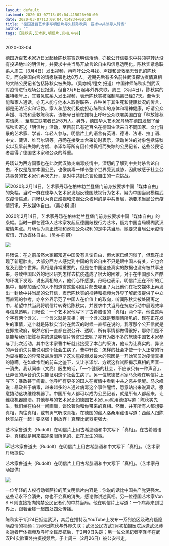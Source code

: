 ```yaml
---
layout: default
Lastmod: 2020-03-07T13:09:04.415026+00:00
date: 2020-03-07T13:09:04.414834+00:00
title: "德国近百艺术家写明信片寻失踪陈秋实　要求中共领导人转寄"
author: ""
tags: [陈秋实,艺术家,明信片,真相,中共]
---
```


2020-03-04

德国近百艺术家近日发起给陈秋实寄送明信活动，亦致公开信要求中共领导转达没有投递地址的明信片，并要求中共当局开放言论自由和信息透明化。陈秋实紧急联系人周三（3月4日）发出视频，再呼吁公众寻找、声援和营救毫无音讯的陈秋实。而向美国白宫的请愿联署也达8万人。近期先后有多名前往武汉探访疫情真相的大陆公民记者包括陈秋实被失踪。（吴亦桐/程文 报道）中国律师陈秋实到武汉对疫情进行现场公民报道，但自2月6日起与外界失联。周三（3月4日），陈秋实的推特帐号上，其紧急联系人发出视频，表示陈秋实被强制隔离已经27天。至今未能和家人通话，亦无人能与他本人取得联系，各种关于其生死和健康状况的传言，都是无法证实和证伪。家人和朋友们极度担心陈秋实的身体和精神健康，吁请公众声援、寻找和营救陈秋实。该帐号日前在推特上呼吁公众联署美国白宫「释放陈秋实请愿」，至周三联署者已近8万人。另外，德国华人艺术家丹旸在德国发起了给陈秋实寄送「明信片」活动，至目前已有近百名在德国生活来自不同国家、文化背景的艺术家、学者、年轻人参与，明信片上的语言有英语、德语、法语、拉丁语、中文、藏语、维吾尔语等。丹旸在接受本台采访时表示，活动关注的对象包括陈秋实以及早前失踪的方斌、李泽华等所有因传播真相而失踪的公民记者，这些公民记者赢得了德国艺术家和公众的尊重。

丹旸认为西方国家也在此次武汉肺炎病毒疫情中，深切的了解到中共封杀言论自由，不仅是危害本国公民，也像病毒一样令整个世界受到威胁，因此敏感于社会公共事务的艺术家们再次先行，是对中共封杀言论自由的一次挑战。

![2020年2月14日，艺术家丹旸在柏林勃兰登堡门前身披要求中国「媒体自由」的条幅。当时一群在德华人艺术家发起反德国歧视行为艺术，疑为中国当局模糊武汉疫情焦点。丹旸认为真正歧视和漠视公众权利的是中共当局，她要求当局公示疫情资讯，开放媒体自由。（吴亦桐 摄）](https://images.weserv.nl/?url=https%3A//www.rfa.org/cantonese/news/germany-postcard-03042020083539.html/germany-postcard2.jpg)

2020年2月14日，艺术家丹旸在柏林勃兰登堡门前身披要求中国「媒体自由」的条幅。当时一群在德华人艺术家发起反德国歧视行为艺术，疑为中国当局模糊武汉疫情焦点。丹旸认为真正歧视和漠视公众权利的是中共当局，她要求当局公示疫情资讯，开放媒体自由。（吴亦桐 摄）

 [![](https://images.weserv.nl/?url=https://images.weserv.nl/?url=/rfa_resources/graphics/icon-zoom.png)](/cantonese/news/germany-postcard-03042020083539.html/germany-postcard2.jpg?encoding=simplified) 

丹旸说：在之前虽然大家都知道中国没有言论自由，但大家已经习惯了，但现在出现了新冠肺炎，大部分西方人感觉到中国的言论自由不只是跟中国人有关，它也会危及到整个世界。真相是非常重要的，但是在中国这些真实的数据也没有被共享出来，导致中国以外的地区研究怎样去抗疫造成了很大的困难。对于在中国那么严酷的环境下发现、说出真相的人，他们心怀感激。丹旸也表示，明信片还在不断的汇集中，但参加活动的人不知道寄这些明信片邮去哪里？为此他们在社交媒体上再发出一封给中共当局的公开信，表示陈秋实的推特和视频为外界了解武汉提供了中立而直观的参考，亦令外界示范了中国人在价值上的取向，听闻陈秋实被处隔离之中，希望中共当局将明信片转寄给陈秋实，并要求中共当局在抗疫行动中展现效率与信息透明。丹旸说：一个艺术家他写下了古希腊语的「真相」两个字，他说这两个字有两个含义，一个含义就是真相；另一个含义就是我眼睛所见的、现在正在发生的事情，这个就是陈秋实当时在武汉的时候一直都在说的。我写那个公开信就是在揶揄政府，既然它们一直都在说公开、透明、所有事情都做得很好，那你们是不是能帮我们把陈秋实的这些明信片转寄过去呢？亦有为数不多的旅德中国艺术家参与了此次活动，其中艺术家曹中轩就此接受了本台的采访，他认为让真实的、异议的声音消失只能说明这个社会生病了。曹中轩说：怎样的社会才使一个人正常的行为显得那么的异常及最后消声？这次瘟疫爆发最大的原因是一开始官员对疫情真相的隐瞒。在如此惨烈的前车之鉴下，又让李泽华、方斌这样试图揭示真相的声音一一消失。我认同李（文亮）医生的话，「一个健康的社会，不应该只有一种声音」，让异议的声音消失只能证明这个社会生病了。另一位旅德艺术家马永峰在明信片上写下：暴政甚于病毒。他呼吁有更多的国人在疫情中看到中共之恶并觉醒。马永峰说：暴政甚于病毒，越来越多的人通过病毒这个事件醒悟，愿意站出来说真话，愿意撬动这块维稳机器了。中国所有人都可以成为公民记者，就是所有人都起来，让维稳机器崩溃。其他参与的艺术家比如德国艺术家Lua就用德语写道：陈秋实先生，我们坐在柏林一间画廊，谈论著你和你带来的真相。然而，并非所有人都想要真相，向往真相，或有勇气听取真相。在德国的藏人洛桑用藏语写道：西藏人跟陈秋实站在一起！要坚强！别放弃！真理比武器更强大。

艺术家鲁道夫（Rudolf）在明信片上用古希腊语和中文写下「真相」。在古希腊语中，真相就是用来描述亲眼所见的、正在发生的事。

![艺术家鲁道夫（Rudolf）在明信片上用古希腊语和中文写下「真相」。（艺术家丹旸提供）](https://images.weserv.nl/?url=https%3A//www.rfa.org/cantonese/news/germany-postcard-03042020083539.html/gm-postcard-gk.jpg)

艺术家鲁道夫（Rudolf）在明信片上用古希腊语和中文写下「真相」。（艺术家丹旸提供）

 [![](https://images.weserv.nl/?url=https://images.weserv.nl/?url=/rfa_resources/graphics/icon-zoom.png)](/cantonese/news/germany-postcard-03042020083539.html/gm-postcard-gk.jpg?encoding=simplified) 

一位年轻的人权行动者萨拉的英文明信片内容是：你说的话比中国共产党更强大。这些话永不会消失，你也不会真的消失，感谢你讲述真相。另一位德国艺术家Von S.H 则直接指向拘禁公民记者们的中共当局。他在明信片上写道：一个病毒来到世界上，跟著金钱一起四处四处传播。

陈秋实于1月24日抵达武汉，其后在推特及YouTube上发布一系列疫区及政府疑隐瞒疫情的视频；2月6日陈秋与外界失联；武汉公民方武2月初拍摄医院运送武汉肺炎逝者尸体视频及呼吁全民反抗后，于2月9日失踪；另一位公民记者李泽华在武汉P4实验室外拍摄视频后，于上周三（2月26日）被公安带走。

